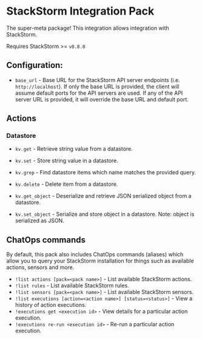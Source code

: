 # StackStorm Integration Pack

The super-meta package! This integration allows integration with StackStorm.

Requires StackStorm >= `v0.8.0`

## Configuration:

* `base_url` - Base URL for the StackStorm API server endpoints (i.e.
  ``http://localhost``). If only the base URL is provided, the client will
  assume default ports for the API servers are used. If any of the API server
  URL is provided, it will override the base URL and default port.

## Actions

### Datastore

* ``kv.get`` - Retrieve string value from a datastore.
* ``kv.set`` - Store string value in a datastore.
* ``kv.grep`` - Find datastore items which name matches the provided query.
* ``kv.delete`` - Delete item from a datastore.

* ``kv.get_object`` - Deserialize and retrieve JSON serialized object from a
  datastore.
* ``kv.set_object`` - Serialize and store object in a datastore. Note: object
  is serialized as JSON.

## ChatOps commands

By default, this pack also includes ChatOps commands (aliases) which allow you
to query your StackStorm installation for things such as available actions,
sensors and more.

* ``!list actions [pack=<pack name>]`` - List available StackStorm actions.
* ``!list rules`` - List available StackStorm rules.
* ``!list sensors [pack=<pack name>]`` - List available StackStorm sensors.
* ``!list executions [action=<action name>] [status=<status>]`` - View a
  history of action executions.
* ``!executions get <execution id>`` - View details for a particular
  action execution.
* ``!executions re-run <execution id>`` - Re-run a particular action
  execution.
